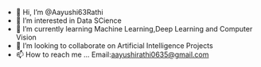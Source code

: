 - 👋 Hi, I’m @Aayushi63Rathi
- 👀 I’m interested in Data SCience
- 🌱 I’m currently learning Machine Learning,Deep Learning and Computer Vision
- 💞️ I’m looking to collaborate on Artificial Intelligence Projects
- 📫 How to reach me ...
Email:aayushirathi0635@gmail.com
  
<!---
Aayushi63Rathi/Aayushi63Rathi is a ✨ special ✨ repository because its `README.md` (this file) appears on your GitHub profile.
You can click the Preview link to take a look at your changes.
--->
